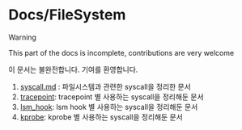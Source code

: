 # Docs/FileSystem

> [!WARNING]
> This part of the docs is incomplete, contributions are very welcome
>
> 이 문서는 불완전합니다. 기여를 환영합니다.

1. [syscall.md](./syscall.md) : 파일시스템과 관련한 syscall을 정리한 문서
2. [tracepoint](./tracepoint.md): tracepoint 별 사용하는 syscall을 정리해둔 문서
3. [lsm_hook](./lsm_hook.md): lsm hook 별 사용하는 syscall을 정리해둔 문서
4. [kprobe](./kprobe.md): kprobe 별 사용하는 syscall을 정리해둔 문서
